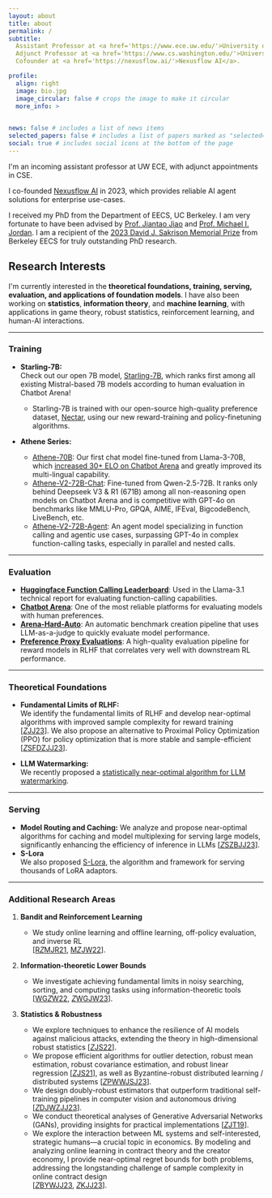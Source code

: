 ```yaml
---
layout: about
title: about
permalink: /
subtitle: 
  Assistant Professor at <a href='https://www.ece.uw.edu/'>University of Washington, ECE Department</a>.<br>
  Adjunct Professor at <a href='https://www.cs.washington.edu/'>University of Washington, CSE Department</a>.<br>
  Cofounder at <a href='https://nexusflow.ai/'>Nexusflow AI</a>.  

profile:
  align: right
  image: bio.jpg
  image_circular: false # crops the image to make it circular
  more_info: >
    

news: false # includes a list of news items
selected_papers: false # includes a list of papers marked as "selected={true}"
social: true # includes social icons at the bottom of the page
---
```



I'm an incoming assistant professor at UW ECE, with adjunct appointments in CSE.


I co-founded [Nexusflow AI](https://nexusflow.ai/) in 2023, which provides reliable AI agent solutions for enterprise use-cases.


I received my PhD from the Department of EECS, UC Berkeley. I am very fortunate to have been advised by [Prof. Jiantao Jiao](https://people.eecs.berkeley.edu/~jiantao/) and [Prof. Michael I. Jordan](http://people.eecs.berkeley.edu/~jordan/). I am a recipient of the [2023 David J. Sakrison Memorial Prize](https://www2.eecs.berkeley.edu/Students/Awards/17/) from Berkeley EECS for truly outstanding PhD research.

## Research Interests

I'm currently interested in the **theoretical foundations, training, serving, evaluation, and applications of foundation models**. I have also been working on **statistics**, **information theory**, and **machine learning**, with applications in game theory, robust statistics, reinforcement learning, and human-AI interactions.

---

### Training

- **Starling-7B:**  
  Check out our open 7B model, [Starling-7B](https://starling.cs.berkeley.edu), which ranks first among all existing Mistral-based 7B models according to human evaluation in Chatbot Arena!  
  - Starling-7B is trained with our open-source high-quality preference dataset, [Nectar](https://huggingface.co/datasets/berkeley-nest/Nectar), using our new reward-training and policy-finetuning algorithms.

- **Athene Series:**  
  - [Athene-70B](https://huggingface.co/Nexusflow/Athene-70B): Our first chat model fine-tuned from Llama-3-70B, which [increased 30+ ELO on Chatbot Arena](https://x.com/lmarena_ai/status/1816956663821381678) and greatly improved its multi-lingual capability.  
  - [Athene-V2-72B-Chat](https://huggingface.co/Nexusflow/Athene-V2-72B-Chat): Fine-tuned from Qwen-2.5-72B. It ranks only behind Deepseek V3 & R1 (671B) among all non-reasoning open models on Chatbot Arena and is competitive with GPT-4o on benchmarks like MMLU-Pro, GPQA, AIME, IFEval, BigcodeBench, LiveBench, etc.  
  - [Athene-V2-72B-Agent](https://huggingface.co/Nexusflow/Athene-V2-72B-Agent): An agent model specializing in function calling and agentic use cases, surpassing GPT-4o in complex function-calling tasks, especially in parallel and nested calls.

---

### Evaluation

- [**Huggingface Function Calling Leaderboard**](https://huggingface.co/spaces/Nexusflow/Nexus_Function_Calling_Leaderboard): Used in the Llama-3.1 technical report for evaluating function-calling capabilities.
- [**Chatbot Arena**](https://chat.lmsys.org/): One of the most reliable platforms for evaluating models with human preferences.
- [**Arena-Hard-Auto**](https://github.com/lm-sys/arena-hard-auto): An automatic benchmark creation pipeline that uses LLM-as-a-judge to quickly evaluate model performance.
- [**Preference Proxy Evaluations**](https://arxiv.org/abs/2410.14872): A high-quality evaluation pipeline for reward models in RLHF that correlates very well with downstream RL performance. 

---

### Theoretical Foundations

- **Fundamental Limits of RLHF:**  
  We identify the fundamental limits of RLHF and develop near-optimal algorithms with improved sample complexity for reward training [[*Z*JJ23](https://arxiv.org/abs/2301.11270)]. We also propose an alternative to Proximal Policy Optimization (PPO) for policy optimization that is more stable and sample-efficient [[*Z*SFDZJJ23](https://arxiv.org/abs/2306.02231)].

- **LLM Watermarking:**  
  We recently proposed a [statistically near-optimal algorithm for LLM watermarking](https://arxiv.org/abs/2312.07930).

---

### Serving


- **Model Routing and Caching:** 
  We analyze and propose near-optimal algorithms for caching and model multiplexing for serving large models, significantly enhancing the efficiency of inference in LLMs [[*Z*SZBJJ23](https://arxiv.org/abs/2306.02003)].
- **S-Lora**  
  We also proposed [S-Lora](https://arxiv.org/abs/2311.03285),  the algorithm and framework for serving thousands of LoRA adaptors. 

---

### Additional Research Areas

1. **Bandit and Reinforcement Learning**  
   - We study online learning and offline learning, off-policy evaluation, and inverse RL  
     \[[R*Z*MJR21](https://arxiv.org/abs/2103.12021), [M*Z*JW22](https://arxiv.org/abs/2101.07781)\].

2. **Information-theoretic Lower Bounds**  
   - We investigate achieving fundamental limits in noisy searching, sorting, and computing tasks using information-theoretic tools  
     \[[WG*Z*W22](https://arxiv.org/abs/2202.01446), [*Z*WGJW23](https://arxiv.org/abs/2306.11951)\].

3. **Statistics & Robustness**  
   - We explore techniques to enhance the resilience of AI models against malicious attacks, extending the theory in high-dimensional robust statistics [[*Z*JS22](https://arxiv.org/abs/1909.08755)].  
   - We propose efficient algorithms for outlier detection, robust mean estimation, robust covariance estimation, and robust linear regression [[*Z*JS21](https://arxiv.org/abs/2005.14073)], as well as Byzantine-robust distributed learning / distributed systems [[*Z*PWWJSJ23](https://arxiv.org/abs/2205.11765)].  
   - We design doubly-robust estimators that outperform traditional self-training pipelines in computer vision and autonomous driving [[*Z*DJWZJJ23](https://arxiv.org/abs/2306.00265)].  
   - We conduct theoretical analyses of Generative Adversarial Networks (GANs), providing insights for practical implementations [[*Z*JT19](https://arxiv.org/pdf/1901.09465)].  
   - We explore the interaction between ML systems and self-interested, strategic humans—a crucial topic in economics. By modeling and analyzing online learning in contract theory and the creator economy, I provide near-optimal regret bounds for both problems, addressing the longstanding challenge of sample complexity in online contract design  
     \[[*Z*BYWJJ23](https://arxiv.org/abs/2211.05732), [*Z*KJJ23](https://arxiv.org/abs/2305.11381)\].
